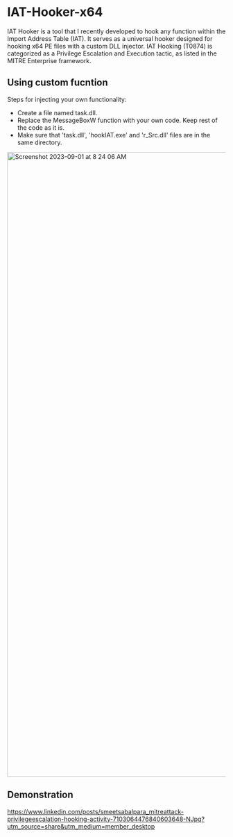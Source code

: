 # IAT-Hooker-x64

IAT Hooker is a tool that I recently developed to hook any function within the Import Address Table (IAT). It serves as a universal hooker designed for hooking x64 PE files with a custom DLL injector. IAT Hooking (T0874) is categorized as a Privilege Escalation and Execution tactic, as listed in the MITRE Enterprise framework.

## Using custom fucntion

Steps for injecting your own functionality:

* Create a file named task.dll.
* Replace the MessageBoxW function with your own code. Keep rest of the code as it is.
* Make sure that 'task.dll', 'hookIAT.exe' and 'r_Src.dll' files are in the same directory.


<img width="1440" alt="Screenshot 2023-09-01 at 8 24 06 AM" src="https://github.com/SmeetSabalpara/IAT-Hooker-x64/assets/59355395/1c06ca76-e24d-4c21-84d5-c12704570f40">

## Demonstration 

https://www.linkedin.com/posts/smeetsabalpara_mitreattack-privilegeescalation-hooking-activity-7103064476840603648-NJpq?utm_source=share&utm_medium=member_desktop
